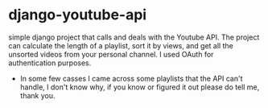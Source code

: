 # django-youtube-api
simple django project that calls and deals with the Youtube API. The project can calculate the length of a playlist, sort it by views, and get all the unsorted videos from your
personal channel. I used OAuth for authentication purposes. 
* In some few casses I came across some playlists that the API can't handle, I don't know why, if you know or figured it out please do tell me, thank you.
